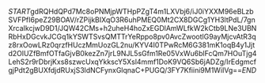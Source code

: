 $START$gdRQHdQPd7Mc8oPNMjpWTHpPZgT4m1LXVbj6/iJ0iYXXM96eBLzbSVFPfI6peZ29BOAV/rZPijkBIXqO3R6uhPMEQ0Mt2CX8DGCg1YH3ltPdL/7gnXrcaIkcjwD9D1/JQW42CMs+h2uheH4hoZxEGDlAmWLfkW2kCtb9LNe3UBNRbHxDGcvkJCGq1kYSWTSvsQMTTrYeRppo8pv0AvcZwootlG9ayMjcvAtR3qz8rxOowLRz0qrzfHUczMmUozGL2nu/KYV4I0TPwRcM6G381mK1oqB4y1Jjtd2OlUZfBmfOTfaGjvB0kezZn7jrL9NJL5sGfm1Re05VxWu6blFcQm7HOuTjg4LehS2r9rDbrjKxs8szwcUxqYkkscY5Xsl4mmf1DoK9VQ6Sb6jADZg/IrEdgmcfgjPdt2gBUXfdjdRUxjS3ldNCFynxGlqnaC+PUGQ/3FY7Kfiini9M1WiIVg==$END$